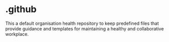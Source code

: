 # .github
This a default organisation health repository to keep predefined files that provide guidance and templates for maintaining a healthy and collaborative workplace.

